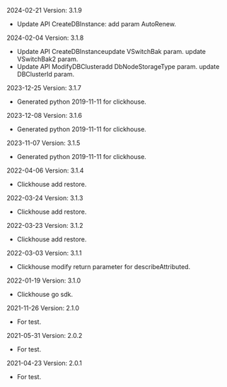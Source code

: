 2024-02-21 Version: 3.1.9
- Update API CreateDBInstance: add param AutoRenew.


2024-02-04 Version: 3.1.8
- Update API CreateDBInstanceupdate VSwitchBak param.
update VSwitchBak2 param.
- Update API ModifyDBClusteradd DbNodeStorageType param.
update DBClusterId param.


2023-12-25 Version: 3.1.7
- Generated python 2019-11-11 for clickhouse.

2023-12-08 Version: 3.1.6
- Generated python 2019-11-11 for clickhouse.

2023-11-07 Version: 3.1.5
- Generated python 2019-11-11 for clickhouse.

2022-04-06 Version: 3.1.4
- Clickhouse add restore.

2022-03-24 Version: 3.1.3
- Clickhouse add restore.

2022-03-23 Version: 3.1.2
- Clickhouse add restore.

2022-03-03 Version: 3.1.1
- Clickhouse modify return parameter for describeAttributed.

2022-01-19 Version: 3.1.0
- Clickhouse go sdk.

2021-11-26 Version: 2.1.0
- For test.

2021-05-31 Version: 2.0.2
- For test.

2021-04-23 Version: 2.0.1
- For test.

